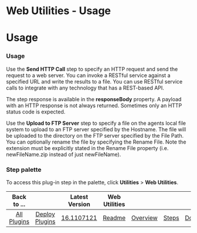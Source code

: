 
Web Utilities - Usage
=====================

# Usage



### Usage




 


Use the **Send HTTP Call** step to specify an HTTP request and send the request to a web server. You can invoke a RESTful service against a specified URL and write the results to a file. You can use RESTful service calls to integrate with any technology that has a REST-based API.


The step response is available in the **responseBody** property. A payload with an HTTP response is not always returned. Sometimes only an HTTP status code is expected.


Use the **Upload to FTP Server** step to specify a file on the agents local file system to upload to an FTP server specified by the Hostname. The file will be uploaded to the directory on the FTP server specified by the File Path. You can optionally rename the file by specifying the Rename File. Note the extension must be explicitly stated in the Rename File property (i.e. newFileName.zip instead of just newFileName).



### **Step palette**


To access this plug-in step in the palette, click **Utilities** > **Web Utilities**.




|Back to ...||Latest Version|Web Utilities ||||
| :---: | :---: | :---: | :---: | :---: | :---: | :---: |
|[All Plugins](../../index.md)|[Deploy Plugins](../README.md)|[16.1107121](https://raw.githubusercontent.com/UrbanCode/IBM-UCD-PLUGINS/main/files/web-utilities/web-utilities-16.1107121.zip)|[Readme](README.md)|[Overview](overview.md)|[Steps](steps.md)|[Downloads](downloads.md)|
